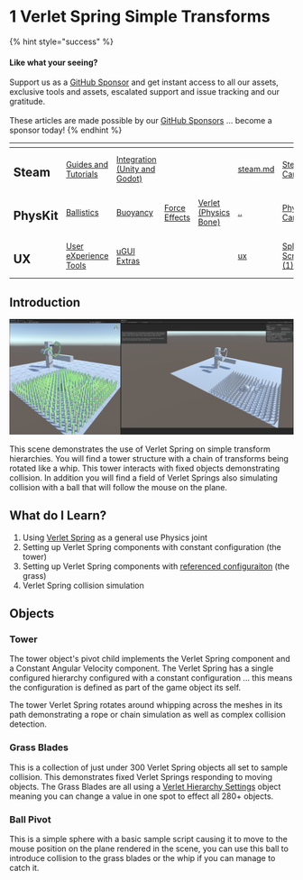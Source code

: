 # 1 Verlet Spring Simple Transforms

{% hint style="success" %}
#### Like what your seeing?

Support us as a [GitHub Sponsor](../../../become-a-sponsor/) and get instant access to all our assets, exclusive tools and assets, escalated support and issue tracking and our gratitude.\
\
These articles are made possible by our [GitHub Sponsors](../../../become-a-sponsor/) ... become a sponsor today!
{% endhint %}

<table data-view="cards"><thead><tr><th></th><th></th><th></th><th></th><th></th><th data-hidden data-card-target data-type="content-ref"></th><th data-hidden data-card-cover data-type="files"></th></tr></thead><tbody><tr><td><h2>Steam</h2></td><td><a href="../../../steam/steam.md">Guides and Tutorials</a></td><td><a href="../../steamworks/">Integration (Unity and Godot)</a></td><td></td><td></td><td><a href="../../../steam/steam.md">steam.md</a></td><td><a href="../../../.gitbook/assets/Steamworks Card.png">Steamworks Card.png</a></td></tr><tr><td><h2>PhysKit</h2></td><td><a href="fantasy-style-ballistic-simulation.md">Ballistics</a></td><td><a href="1-buoyancy-example.md">Buoyancy</a></td><td><a href="1-force-effect-fields.md">Force Effects</a></td><td><a href="2-verlet-spring-skinned-mesh.md">Verlet (Physics Bone)</a></td><td><a href="../">..</a></td><td><a href="../../../.gitbook/assets/PhysKit Card.png">PhysKit Card.png</a></td></tr><tr><td><h2>UX</h2></td><td><a href="../../ux/learning/core-concepts/">User eXperience Tools</a></td><td><a href="../../ux/learning/ugui-extras/">uGUI Extras</a></td><td></td><td></td><td><a href="../../ux/">ux</a></td><td><a href="../../../.gitbook/assets/Splash Screen (1).png">Splash Screen (1).png</a></td></tr></tbody></table>

## Introduction

![](<../../../.gitbook/assets/Verlet Trans.png>)

This scene demonstrates the use of Verlet Spring on simple transform hierarchies. You will find a tower structure with a chain of transforms being rotated like a whip. This tower interacts with fixed objects demonstrating collision. In addition you will find a field of Verlet Springs also simulating collision with a ball that will follow the mouse on the plane.

## What do I Learn?

1. Using [Verlet Spring](../components/verlet-spring.md) as a general use Physics joint
2. Setting up Verlet Spring components with constant configuration (the tower)
3. Setting up Verlet Spring components with [referenced configuraiton](../objects/verlet-hierarchy-settings.md) (the grass)
4. Verlet Spring collision simulation

## Objects

### Tower

The tower object's pivot child implements the Verlet Spring component and a Constant Angular Velocity component. The Verlet Spring has a single configured hierarchy configured with a constant configuration ... this means the configuration is defined as part of the game object its self.

The tower Verlet Spring rotates around whipping across the meshes in its path demonstrating a rope or chain simulation as well as complex collision detection.

### Grass Blades

This is a collection of just under 300 Verlet Spring objects all set to sample collision. This demonstrates fixed Verlet Springs responding to moving objects. The Grass Blades are all using a [Verlet Hierarchy Settings](../objects/verlet-hierarchy-settings.md) object meaning you can change a value in one spot to effect all 280+ objects.

### Ball Pivot

This is a simple sphere with a basic sample script causing it to move to the mouse position on the plane rendered in the scene, you can use this ball to introduce collision to the grass blades or the whip if you can manage to catch it.
